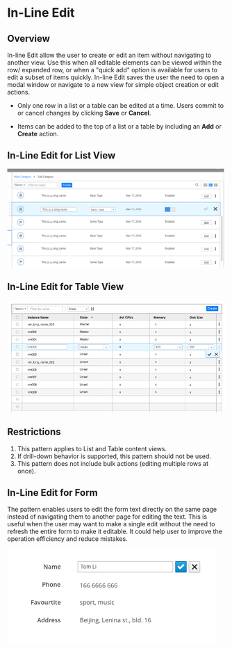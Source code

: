 # In-Line Edit

## Overview

In-line Edit allow the user to create or edit an item without navigating to another view.  Use this when all editable elements can be viewed within the row/ expanded row, or when a "quick add" option is available for users to edit a subset of items quickly. In-line Edit saves the user the need to open a modal window or navigate to a new view for simple object creation or edit actions.  

* Only one row in a list or a table can be edited at a time.  Users commit to or cancel changes by clicking **Save** or **Cancel**.

* Items can be added to the top of a list or a table by including an **Add** or **Create** action.  

## In-Line Edit for List View

![Image of List View](img/List_Edit_00.png)

## In-Line Edit for Table View

![Image of List View](img/Table_00.png)

## Restrictions
1. This pattern applies to List and Table content views.
2. If drill-down behavior is supported, this pattern should not be used.
3. This pattern does not include bulk actions (editing multiple rows at once).

## In-Line Edit for Form
The pattern enables users to edit the form text directly on the same page instead of navigating them to another page for editing the text. This is useful when the user may want to make a single edit without the need to refresh the entire form to make it editable. It could help user to improve the operation efficiency and reduce mistakes.

![Image of List View](img/Form_Edit.png)
